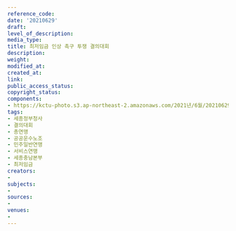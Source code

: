 ```yaml
---
reference_code: 
date: '20210629'
draft: 
level_of_description: 
media_type: 
title: 최저임금 인상 촉구 투쟁 결의대회
description: 
weight: 
modified_at: 
created_at: 
link: 
public_access_status: 
copyright_status: 
components:
- https://kctu-photo.s3.ap-northeast-2.amazonaws.com/2021년/6월/20210629-최저임금+인상+촉구+투쟁+결의대회_세종정부청사_결의대회_총연맹_공공운수노조_민주일반연맹_서비스연맹_세종충남본부_최저임금/photo_2021-06-30_09-28-15.jpg
tags:
- 세종정부청사
- 결의대회
- 총연맹
- 공공운수노조
- 민주일반연맹
- 서비스연맹
- 세종충남본부
- 최저임금
creators:
- 
subjects:
- 
sources:
- 
venues:
- 
---
```

